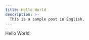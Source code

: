 ```yaml
---
title: Hello World
description: >-
  This is a sample post in English.
---
```


Hello World.

<!-- # vim: set tw=79 ts=2 sw=2 ai si et: -->
